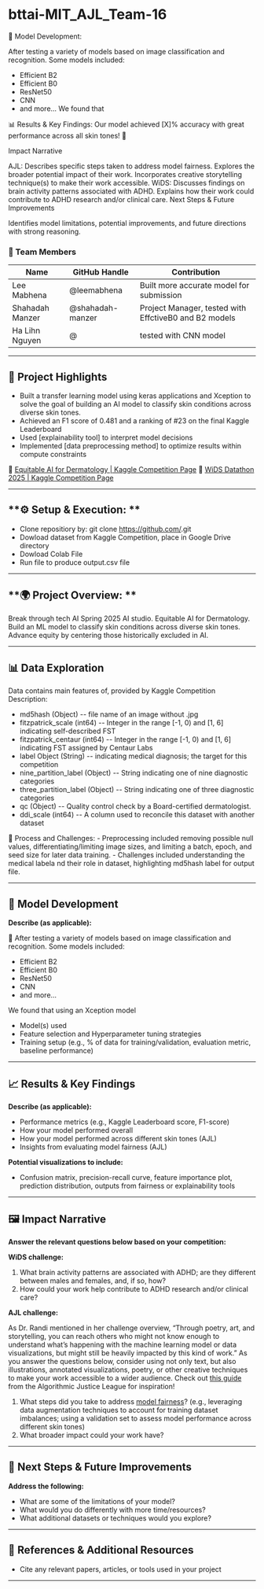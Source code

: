 # bttai-MIT_AJL_Team-16
🤖 Model Development:

After testing a variety of models based on image classification and recognition. Some models included:
  - Efficient B2
  - Efficient B0
  - ResNet50
  - CNN
  - and more...
We found that


📊 Results & Key Findings:
Our model achieved [X]% accuracy with great performance across all skin tones! 🎯


Impact Narrative

AJL: Describes specific steps taken to address model fairness. Explores the broader potential impact of their work. Incorporates creative storytelling technique(s) to make their work accessible.
WiDS: Discusses findings on brain activity patterns associated with ADHD. Explains how their work could contribute to ADHD research and/or clinical care.
Next Steps & Future Improvements

Identifies model limitations, potential improvements, and future directions with strong reasoning. 






### **👥 Team Members**

| Name | GitHub Handle | Contribution |
| ----- | ----- | ----- |
| Lee Mabhena | @leemabhena | Built more accurate model for submission |
| Shahadah Manzer | @shahadah-manzer | Project Manager, tested with EffctiveB0 and B2 models |
| Ha Lihn Nguyen | @ | tested with CNN model |

---

## **🎯 Project Highlights**

* Built a transfer learning model using keras applications and Xception to solve the goal of building an AI model to classify skin conditions across diverse skin tones.
* Achieved an F1 score of 0.481 and a ranking of #23 on the final Kaggle Leaderboard
* Used \[explainability tool\] to interpret model decisions
* Implemented \[data preprocessing method\] to optimize results within compute constraints

🔗 [Equitable AI for Dermatology | Kaggle Competition Page](https://www.kaggle.com/competitions/bttai-ajl-2025/overview)
🔗 [WiDS Datathon 2025 | Kaggle Competition Page](https://www.kaggle.com/competitions/widsdatathon2025/overview)

---

## **⚙️ Setup & Execution: **
  * Clone repositiory by: git clone https://github.com/<your-repository-link>.git
  * Dowload dataset from Kaggle Competition, place in Google Drive directory
  * Dowload Colab File
  * Run file to produce output.csv file

---

## **🌍 Project Overview: **

  Break through tech AI Spring 2025 AI studio. Equitable AI for Dermatology.  
  Build an ML model to classify skin conditions across diverse skin tones.
  Advance equity by centering those historically excluded in AI.


---

## **📊 Data Exploration**

Data contains main features of, provided by Kaggle Competition Description:
  * md5hash	(Object)	-- file name of an image without .jpg
  * fitzpatrick_scale	(int64) -- Integer in the range [-1, 0) and [1, 6] indicating self-described FST
  * fitzpatrick_centaur	(int64)	-- Integer in the range [-1, 0) and [1, 6] indicating FST assigned by Centaur Labs
  * label	Object (String) -- indicating medical diagnosis; the target for this competition
  * nine_partition_label	(Object) --	String indicating one of nine diagnostic categories
  * three_partition_label	(Object) -- String indicating one of three diagnostic categories
  * qc	(Object) -- Quality control check by a Board-certified dermatologist.
  * ddi_scale	(int64)	-- A column used to reconcile this dataset with another dataset
    
  🧐 Process and Challenges: 
    - Preprocessing included removing possible null values, differentiating/limiting image sizes, and limiting a batch, epoch, and seed       size for later data training. 
    - Challenges included understanding the medical labela nd their role in dataset, highlighting md5hash label for output file.  

---

## **🧠 Model Development**

**Describe (as applicable):**

🤖 After testing a variety of models based on image classification and recognition. Some models included:
  - Efficient B2
  - Efficient B0
  - ResNet50
  - CNN
  - and more...

We found that using an Xception model 
* Model(s) used 
* Feature selection and Hyperparameter tuning strategies
* Training setup (e.g., % of data for training/validation, evaluation metric, baseline performance)

---

## **📈 Results & Key Findings**

**Describe (as applicable):**

* Performance metrics (e.g., Kaggle Leaderboard score, F1-score)
* How your model performed overall
* How your model performed across different skin tones (AJL)
* Insights from evaluating model fairness (AJL)

**Potential visualizations to include:**

* Confusion matrix, precision-recall curve, feature importance plot, prediction distribution, outputs from fairness or explainability tools

---

## **🖼️ Impact Narrative**

**Answer the relevant questions below based on your competition:**

**WiDS challenge:**

1. What brain activity patterns are associated with ADHD; are they different between males and females, and, if so, how?
2. How could your work help contribute to ADHD research and/or clinical care?

**AJL challenge:**

As Dr. Randi mentioned in her challenge overview, “Through poetry, art, and storytelling, you can reach others who might not know enough to understand what’s happening with the machine learning model or data visualizations, but might still be heavily impacted by this kind of work.”
As you answer the questions below, consider using not only text, but also illustrations, annotated visualizations, poetry, or other creative techniques to make your work accessible to a wider audience.
Check out [this guide](https://drive.google.com/file/d/1kYKaVNR\_l7Abx2kebs3AdDi6TlPviC3q/view) from the Algorithmic Justice League for inspiration!

1. What steps did you take to address [model fairness](https://haas.berkeley.edu/wp-content/uploads/What-is-fairness_-EGAL2.pdf)? (e.g., leveraging data augmentation techniques to account for training dataset imbalances; using a validation set to assess model performance across different skin tones)
2. What broader impact could your work have?

---

## **🚀 Next Steps & Future Improvements**

**Address the following:**

* What are some of the limitations of your model?
* What would you do differently with more time/resources?
* What additional datasets or techniques would you explore?

---

## **📄 References & Additional Resources**

* Cite any relevant papers, articles, or tools used in your project

---


